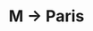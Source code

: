 ---
layout: live
title: "M &rarr; Paris"
number: 116
liveid: m-paris
videoid: dgdgSoT8b30
qui: M
ou: Paris
ip: 188.241.83.102
created_at: 2021-04-30T12:49:59.862Z
permalink: 116-m-paris
---